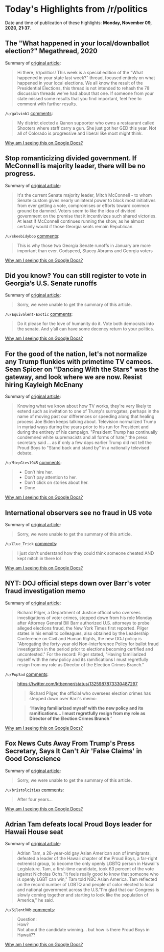 # Today's Highlights from /r/politics

Date and time of publication of these highlights: **Monday, November 09, 2020, 21:37**.

## The "What happened in your local/downballot election?" Megathread, 2020

Summary of [original article](https://www.reddit.com/r/politics/comments/jr1dv4/the_what_happened_in_your_localdownballot/):

> Hi there, /r/politics! This week is a special edition of the "What happened in your state last week?" thread, focused entirely on what happened in your local elections. We all know the result of the Presidential Elections, this thread is not intended to rehash the 78 discussion threads we've had about that one. If someone from your state missed some results that you find important, feel free to comment with further results.

`/u/galvinb1` [comments](https://www.reddit.com/r/politics/comments/jr1dv4/the_what_happened_in_your_localdownballot/):

> My district elected a Qanon supporter who owns a restaurant called Shooters where staff carry a gun. She just got her GED this year. Not all of Colorado is progressive and liberal like most might think.

[Why am I seeing this on Google Docs?](https://docs.google.com/document/d/1Dc6We63vOXIZsc0op-Bt4abqkYjXzOigalQqFxmvvbM/edit?usp=sharing)

## Stop romanticizing divided government. If McConnell is majority leader, there will be no progress.

Summary of [original article](https://www.washingtonpost.com/opinions/stop-romanticizing-divided-government-if-mcconnell-is-majority-leader-there-will-be-no-progress/2020/11/09/1d911d22-22c6-11eb-8672-c281c7a2c96e_story.html):

> It's the current Senate majority leader, Mitch McConnell - to whom Senate custom gives nearly unilateral power to block most initiatives from ever getting a vote, compromises or efforts toward common ground be damned. Voters seem to like the idea of divided government on the premise that it incentivizes such shared victories. At least if McConnell continues running the show, as he almost certainly would if those Georgia seats remain Republican.

`/u/skeebidybop` [comments](https://www.reddit.com/r/politics/comments/jrbrnv/stop_romanticizing_divided_government_if/):

> This is why those two Georgia Senate runoffs in January are more important than ever. Godspeed, Stacey Abrams and Georgia voters

[Why am I seeing this on Google Docs?](https://docs.google.com/document/d/1Dc6We63vOXIZsc0op-Bt4abqkYjXzOigalQqFxmvvbM/edit?usp=sharing)

## Did you know? You can still register to vote in Georgia’s U.S. Senate runoffs

Summary of [original article](https://www.wsbtv.com/news/politics/did-you-know-you-can-still-register-vote-georgias-us-senate-runoffs/224UG3BYLFEBVKBICT7FRTRAE4/?fbclid=IwAR0K4GgzYs9e2IVam0mbCjn6Aq_7o30Z7CcrEs1RO-F_REgJpRx5YQT4gOk):

> Sorry, we were unable to get the summary of this article.

`/u/Equivalent-Exotic` [comments](https://www.reddit.com/r/politics/comments/jrac51/did_you_know_you_can_still_register_to_vote_in/):

> Do it please for the love of humanity do it. Vote both democrats into the senate. And y’all can have some decency return to your politics.

[Why am I seeing this on Google Docs?](https://docs.google.com/document/d/1Dc6We63vOXIZsc0op-Bt4abqkYjXzOigalQqFxmvvbM/edit?usp=sharing)

## For the good of the nation, let's not normalize any Trump flunkies with primetime TV cameos. Sean Spicer on "Dancing With the Stars" was the gateway, and look where we are now. Resist hiring Kayleigh McEnany

Summary of [original article](https://www.salon.com/2020/11/09/tv-trump-staff-kayleigh-mcenany-dancing-with-the-stars-sean-spicer/):

> Knowing what we know about how TV works, they're very likely to extend such as invitation to one of Trump's surrogates, perhaps in the name of moving past our differences or speeding along that healing process Joe Biden keeps talking about. Television normalized Trump in myriad ways during the years prior to his run for President and during the entirety of his campaign. "President Trump has continually condemned white supremacists and all forms of hate," the press secretary said ... as if only a few days earlier Trump did not tell the Proud Boys to "Stand back and stand by" in a nationally televised debate.

`/u/MiepGies1945` [comments](https://www.reddit.com/r/politics/comments/jraz6u/for_the_good_of_the_nation_lets_not_normalize_any/):

> - Don’t hire her. 
> - Don’t pay attention to her. 
> - Don’t click on stories about her. 
> - Done.

[Why am I seeing this on Google Docs?](https://docs.google.com/document/d/1Dc6We63vOXIZsc0op-Bt4abqkYjXzOigalQqFxmvvbM/edit?usp=sharing)

## International observers see no fraud in US vote

Summary of [original article](https://apnews.com/article/joe-biden-donald-trump-politics-pandemics-virus-outbreak-919e0eefa95adcf714e8b030bef7810d):

> Sorry, we were unable to get the summary of this article.

`/u/Clue_Trick` [comments](https://www.reddit.com/r/politics/comments/jrc9te/international_observers_see_no_fraud_in_us_vote/):

> I just don't understand how they could think someone cheated AND kept mitch in there lol

[Why am I seeing this on Google Docs?](https://docs.google.com/document/d/1Dc6We63vOXIZsc0op-Bt4abqkYjXzOigalQqFxmvvbM/edit?usp=sharing)

## NYT: DOJ official steps down over Barr's voter fraud investigation memo

Summary of [original article](https://www.axios.com/barr-voter-fraud-investigation-doj-official-resigns-402d05f4-f913-48bc-a0fa-503159216543.html):

> Richard Pilger, a Department of Justice official who oversees investigations of voter crimes, stepped down from his role Monday after Attorney General Bill Barr authorized U.S. attorneys to probe alleged elections fraud, the New York Times first reported. Pilger states in his email to colleagues, also obtained by the Leadership Conference on Civil and Human Rights, the new DOJ policy is "Abrogating the forty-year old Non-Interference Policy for ballot fraud investigation in the period prior to elections becoming certified and uncontested." For the record: Pilger stated, "Having familiarized myself with the new policy and its ramifications I must regretfully resign from my role as Director of the Election Crimes Branch."

`/u/PopSad` [comments](https://www.reddit.com/r/politics/comments/jrcsuk/nyt_doj_official_steps_down_over_barrs_voter/):

> https://twitter.com/ktbenner/status/1325987873330487297
> 
> > Richard Pilger, the official who oversees election crimes has stepped down over Barr's memo:
> 
> > “**Having familiarized myself with the new policy and its ramifications… I must regretfully resign from my role as Director of the Election Crimes Branch**.”

[Why am I seeing this on Google Docs?](https://docs.google.com/document/d/1Dc6We63vOXIZsc0op-Bt4abqkYjXzOigalQqFxmvvbM/edit?usp=sharing)

## Fox News Cuts Away From Trump's Press Secretary, Says It Can't Air 'False Claims' in Good Conscience

Summary of [original article](https://www.newsweek.com/fox-news-cuts-away-trumps-press-secretary-says-it-cant-air-false-claims-good-conscience-1546155):

> Sorry, we were unable to get the summary of this article.

`/u/bristolcities` [comments](https://www.reddit.com/r/politics/comments/jr7piw/fox_news_cuts_away_from_trumps_press_secretary/):

> After four years...

[Why am I seeing this on Google Docs?](https://docs.google.com/document/d/1Dc6We63vOXIZsc0op-Bt4abqkYjXzOigalQqFxmvvbM/edit?usp=sharing)

## Adrian Tam defeats local Proud Boys leader for Hawaii House seat

Summary of [original article](https://www.nbcnews.com/news/asian-america/adrian-tam-defeats-local-proud-boys-leader-becomes-1st-gay-n1246790):

> Adrian Tam, a 28-year-old gay Asian American son of immigrants, defeated a leader of the Hawaii chapter of the Proud Boys, a far-right extremist group, to become the only openly LGBTQ person in Hawaii's Legislature. Tam, a first-time candidate, took 63 percent of the vote against Nicholas Ochs."It feels really good to know that someone who is openly LGBT can win," Tam told NBC Asian America. Tam reflected on the record number of LGBTQ and people of color elected to local and national government across the U.S."I'm glad that our Congress is slowly coming together and starting to look like the population of America," he said.

`/u/SilentR0b` [comments](https://www.reddit.com/r/politics/comments/jr7il0/adrian_tam_defeats_local_proud_boys_leader_for/):

> Question:  
> How?  
> Not about the candidate winning... but how is there Proud Boys in Hawaii??

[Why am I seeing this on Google Docs?](https://docs.google.com/document/d/1Dc6We63vOXIZsc0op-Bt4abqkYjXzOigalQqFxmvvbM/edit?usp=sharing)

